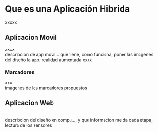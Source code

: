 # Que es una Aplicación Hibrida
xxxxx
## Aplicacion Movil
xxxx
<br>
descripcion de app movil... que tiene, como funciona, poner las imagenes del diseño la app. realidad aumentada
xxxx
### Marcadores
xxx
<br>
imagenes de los marcadores propuestos 
## Aplicacion Web
<br>
descripcion del diseño en compu.... y que informacion me da cada etapa, lectura de los sensores
<br>

